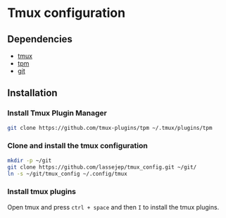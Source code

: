 # Tmux configuration

## Dependencies
- [tmux](https://github.com/tmux/tmux/wiki)
- [tpm](https://github.com/tmux-plugins/tpm)
- [git](https://git-scm.com/)

## Installation
### Install Tmux Plugin Manager
```bash
git clone https://github.com/tmux-plugins/tpm ~/.tmux/plugins/tpm
```

### Clone and install the tmux configuration
```bash
mkdir -p ~/git
git clone https://github.com/lassejep/tmux_config.git ~/git/
ln -s ~/git/tmux_config ~/.config/tmux
```

### Install tmux plugins
Open tmux and press `ctrl + space` and then `I` to install the tmux plugins.
